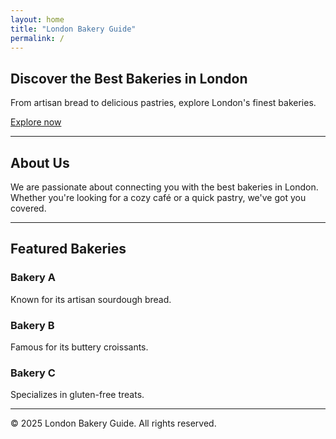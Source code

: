 ```yaml
---
layout: home
title: "London Bakery Guide"
permalink: /
---
```


## Discover the Best Bakeries in London

From artisan bread to delicious pastries, explore London's finest bakeries.

[Explore now](#bakeries)

---

## About Us

We are passionate about connecting you with the best bakeries in London. Whether you're looking for a cozy café or a quick pastry, we've got you covered.

---

## Featured Bakeries

### Bakery A
Known for its artisan sourdough bread.

### Bakery B
Famous for its buttery croissants.

### Bakery C
Specializes in gluten-free treats.

---

&copy; 2025 London Bakery Guide. All rights reserved.